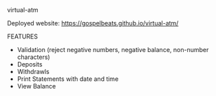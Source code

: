 virtual-atm

Deployed website: https://gospelbeats.github.io/virtual-atm/

FEATURES

- Validation (reject negative numbers, negative balance, non-number characters)
- Deposits
- Withdrawls
- Print Statements with date and time
- View Balance

